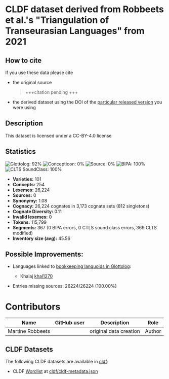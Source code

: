 # CLDF dataset derived from Robbeets et al.'s "Triangulation of Transeurasian Languages" from 2021

## How to cite

If you use these data please cite
- the original source
  > +++citation pending +++
- the derived dataset using the DOI of the [particular released version](../../releases/) you were using

## Description


This dataset is licensed under a CC-BY-4.0 license

## Statistics


![Glottolog: 92%](https://img.shields.io/badge/Glottolog-92%25-green.svg "Glottolog: 92%")
![Concepticon: 0%](https://img.shields.io/badge/Concepticon-0%25-red.svg "Concepticon: 0%")
![Source: 0%](https://img.shields.io/badge/Source-0%25-red.svg "Source: 0%")
![BIPA: 100%](https://img.shields.io/badge/BIPA-100%25-brightgreen.svg "BIPA: 100%")
![CLTS SoundClass: 100%](https://img.shields.io/badge/CLTS%20SoundClass-100%25-brightgreen.svg "CLTS SoundClass: 100%")

- **Varieties:** 101
- **Concepts:** 254
- **Lexemes:** 26,224
- **Sources:** 0
- **Synonymy:** 1.08
- **Cognacy:** 26,224 cognates in 3,173 cognate sets (812 singletons)
- **Cognate Diversity:** 0.11
- **Invalid lexemes:** 0
- **Tokens:** 115,799
- **Segments:** 367 (0 BIPA errors, 0 CTLS sound class errors, 369 CLTS modified)
- **Inventory size (avg):** 45.56

## Possible Improvements:

- Languages linked to [bookkeeping languoids in Glottolog](http://glottolog.org/glottolog/glottologinformation#bookkeepinglanguoids):
  - Khalaj [khal1270](http://glottolog.org/resource/languoid/id/khal1270)


- Entries missing sources: 26224/26224 (100.00%)

# Contributors

Name               | GitHub user | Description | Role
---                | ---         | --- | --- 
Martine Robbeets |   | original data creation | Author 





## CLDF Datasets

The following CLDF datasets are available in [cldf](cldf):

- CLDF [Wordlist](https://github.com/cldf/cldf/tree/master/modules/Wordlist) at [cldf/cldf-metadata.json](cldf/cldf-metadata.json)